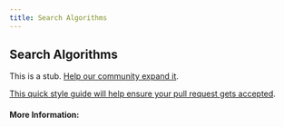 ```yaml
---
title: Search Algorithms
---
```


## Search Algorithms

This is a stub. [Help our community expand it](https://github.com/freeCodeCamp/guide-articles/tree/master/articles/Computer-Science/Search-Algorithms/index.md).

[This quick style guide will help ensure your pull request gets accepted](https://github.com/freeCodeCamp/guide-articles/blob/master/README.md).

<!-- The article goes here, in GitHub-flavored Markdown. Feel free to add YouTube videos, images, and CodePen/JSBin embeds  -->

#### More Information:
<!-- Please add any articles you think might be helpful to read before writing the article -->


